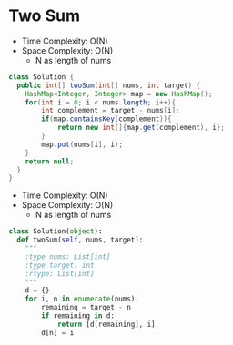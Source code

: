 # Two Sum

- Time Complexity: O(N)
- Space Complexity: O(N)
  - N as length of nums

```java
class Solution {
  public int[] twoSum(int[] nums, int target) {
    HashMap<Integer, Integer> map = new HashMap();
    for(int i = 0; i < nums.length; i++){
        int complement = target - nums[i];
        if(map.containsKey(complement)){
            return new int[]{map.get(complement), i};
        }
        map.put(nums[i], i);
    }
    return null;
  }
}
```

- Time Complexity: O(N)
- Space Complexity: O(N)
  - N as length of nums

```python
class Solution(object):
  def twoSum(self, nums, target):
    """
    :type nums: List[int]
    :type target: int
    :rtype: List[int]
    """
    d = {}
    for i, n in enumerate(nums):
        remaining = target - n
        if remaining in d:
            return [d[remaining], i]
        d[n] = i
```
